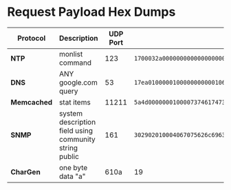 # Request Payload Hex Dumps


|Protocol| Description |UDP Port | Request Payload HEX| 
|---| --- | ---| --- | 
|**NTP**| monlist command | 123 |`1700032a000000000000000000000000` | 
|**DNS**|  ANY google.com query| 53 |`17ea0100000100000000000106676f6f676c6503636f6d0000ff00010000290200000000000000` | 
|**Memcached**|  stat items |11211 | `5a4d0000000100007374617473206974` | 
|**SNMP**|  system description field using community string public | 161 |`302902010004067075626c6963a01c0204565adc5d020100020100300e300c06082b060102010101000500` |
|**CharGen**| one byte data "a" | 610a |19|

